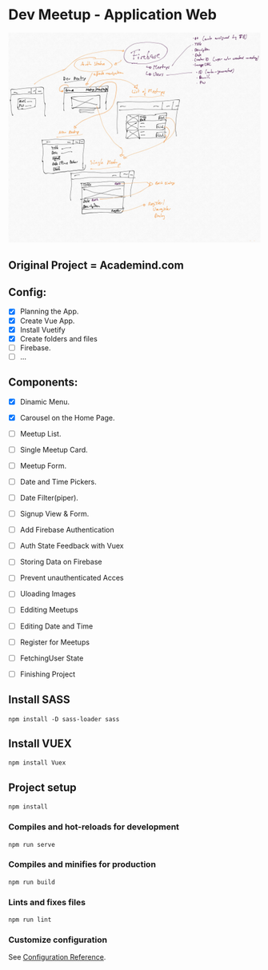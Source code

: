 # Dev Meetup - Application Web

<a href="https://dev-meetup.vercel.app/" target="_blank"><img src="./src/assets/image/DevMeetup-Concept.jpg" alt="DevMeetUp Page Preview"/></a>

## Original Project = Academind.com

## Config:
- [x] Planning the App.
- [x] Create Vue App.
- [x] Install Vuetify
- [x] Create folders and files
- [ ] Firebase.
- [ ] ...

## Components:
- [x] Dinamic Menu.
- [x] Carousel on the Home Page.
- [ ] Meetup List.
- [ ] Single Meetup Card.
- [ ] Meetup Form.
- [ ] Date and Time Pickers.
- [ ] Date Filter(piper).
- [ ] Signup View & Form.
- [ ] Add Firebase Authentication
- [ ] Auth State Feedback with Vuex
- [ ] Storing Data on Firebase
- [ ] Prevent unauthenticated Acces
- [ ] Uloading Images
- [ ] Edditing Meetups
- [ ] Editing Date and Time
- [ ] Register for Meetups
- [ ] FetchingUser State
- [ ] Finishing Project



## Install SASS
```
npm install -D sass-loader sass
```

## Install VUEX
```
npm install Vuex
```

## Project setup
```
npm install
```

### Compiles and hot-reloads for development
```
npm run serve
```

### Compiles and minifies for production
```
npm run build
```

### Lints and fixes files
```
npm run lint
```

### Customize configuration
See [Configuration Reference](https://cli.vuejs.org/config/).
